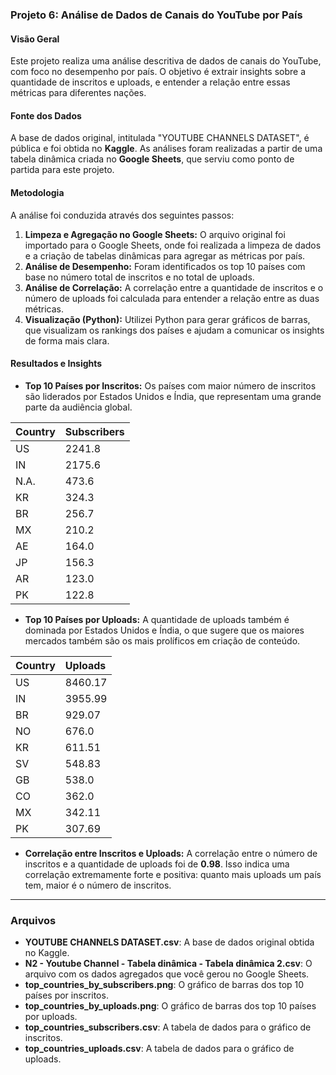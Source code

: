 ### Projeto 6: Análise de Dados de Canais do YouTube por País

#### **Visão Geral**

Este projeto realiza uma análise descritiva de dados de canais do YouTube, com foco no desempenho por país. O objetivo é extrair insights sobre a quantidade de inscritos e uploads, e entender a relação entre essas métricas para diferentes nações.

#### **Fonte dos Dados**

A base de dados original, intitulada "YOUTUBE CHANNELS DATASET", é pública e foi obtida no **Kaggle**. As análises foram realizadas a partir de uma tabela dinâmica criada no **Google Sheets**, que serviu como ponto de partida para este projeto.

#### **Metodologia**

A análise foi conduzida através dos seguintes passos:

1.  **Limpeza e Agregação no Google Sheets:** O arquivo original foi importado para o Google Sheets, onde foi realizada a limpeza de dados e a criação de tabelas dinâmicas para agregar as métricas por país.
2.  **Análise de Desempenho:** Foram identificados os top 10 países com base no número total de inscritos e no total de uploads.
3.  **Análise de Correlação:** A correlação entre a quantidade de inscritos e o número de uploads foi calculada para entender a relação entre as duas métricas.
4.  **Visualização (Python):** Utilizei Python para gerar gráficos de barras, que visualizam os rankings dos países e ajudam a comunicar os insights de forma mais clara.

#### **Resultados e Insights**

* **Top 10 Países por Inscritos:**
    Os países com maior número de inscritos são liderados por Estados Unidos e Índia, que representam uma grande parte da audiência global.

| Country | Subscribers |
|:---|:---|
| US | 2241.8 |
| IN | 2175.6 |
| N.A. | 473.6 |
| KR | 324.3 |
| BR | 256.7 |
| MX | 210.2 |
| AE | 164.0 |
| JP | 156.3 |
| AR | 123.0 |
| PK | 122.8 |

* **Top 10 Países por Uploads:**
    A quantidade de uploads também é dominada por Estados Unidos e Índia, o que sugere que os maiores mercados também são os mais prolíficos em criação de conteúdo.

| Country | Uploads |
|:---|:---|
| US | 8460.17 |
| IN | 3955.99 |
| BR | 929.07 |
| NO | 676.0 |
| KR | 611.51 |
| SV | 548.83 |
| GB | 538.0 |
| CO | 362.0 |
| MX | 342.11 |
| PK | 307.69 |

* **Correlação entre Inscritos e Uploads:**
    A correlação entre o número de inscritos e a quantidade de uploads foi de **0.98**. Isso indica uma correlação extremamente forte e positiva: quanto mais uploads um país tem, maior é o número de inscritos.

---

### **Arquivos**

* **YOUTUBE CHANNELS DATASET.csv**: A base de dados original obtida no Kaggle.
* **N2 - Youtube Channel - Tabela dinâmica - Tabela dinâmica 2.csv**: O arquivo com os dados agregados que você gerou no Google Sheets.
* **top_countries_by_subscribers.png**: O gráfico de barras dos top 10 países por inscritos.
* **top_countries_by_uploads.png**: O gráfico de barras dos top 10 países por uploads.
* **top_countries_subscribers.csv**: A tabela de dados para o gráfico de inscritos.
* **top_countries_uploads.csv**: A tabela de dados para o gráfico de uploads.
